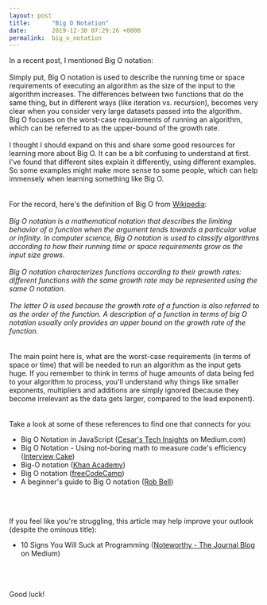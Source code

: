 ```yaml
---
layout: post
title:      "Big O Notation"
date:       2019-12-30 07:29:26 +0000
permalink:  big_o_notation
---
```



In a recent post, I mentioned Big O notation:
<br/>
<br/>
Simply put, Big O notation is used to describe the running time or space requirements of executing an algorithm as the size of the input to the algorithm increases. The differences between two functions that do the same thing, but in different ways (like iteration vs. recursion), becomes very clear when you consider very large datasets passed into the algorithm.
<br/>
Big O focuses on the worst-case requirements of running an algorithm, which can be referred to as the upper-bound of the growth rate.
<br/>
<br/>
I thought I should expand on this and share some good resources for learning more about Big O.  It can be a bit confusing to understand at first.  I've found that different sites explain it differently, using different examples.  So some examples might make more sense to some people, which can help immensely when learning something like Big O.
<br/>
<br/>
<br/>
For the record, here's the definition of Big O  from [Wikipedia](https://en.wikipedia.org/wiki/Big_O_notation):
<br/>
<br/>
*Big O notation is a mathematical notation that describes the limiting behavior of a function when the argument tends towards a particular value or infinity.  In computer science, Big O notation is used to classify algorithms according to how their running time or space requirements grow as the input size grows.
<br/>
<br/>
Big O notation characterizes functions according to their growth rates: different functions with the same growth rate may be represented using the same O notation.
<br/>
<br/>
The letter O is used because the growth rate of a function is also referred to as the order of the function. A description of a function in terms of big O notation usually only provides an upper bound on the growth rate of the function.
<br/>*
<br/>
<br/>
The main point here is, what are the worst-case requirements (in terms of space or time) that will be needed to run an algorithm as the input gets huge.  If you remember to think in terms of huge amounts of data being fed to your algorithm to process, you'll understand why things like smaller exponents, multipliers and additions are simply ignored (because they become irrelevant as the data gets larger, compared to the lead exponent).
<br/>
<br/>
<br/>
Take a look at some of these references to find one that connects for you:
<br/>
* Big O Notation in JavaScript ([Cesar's Tech Insights](https://medium.com/cesars-tech-insights/big-o-notation-javascript-25c79f50b19b) on Medium.com)
* Big O Notation - Using not-boring math to measure code's efficiency ([Interview Cake](https://www.interviewcake.com/article/java/big-o-notation-time-and-space-complexity))
* Big-O notation ([Khan Academy](https://www.khanacademy.org/computing/computer-science/algorithms/asymptotic-notation/a/big-o-notation))
* Big O notation ([freeCodeCamp](https://guide.freecodecamp.org/computer-science/notation/big-o-notation/))
* A beginner's guide to Big O notation ([Rob Bell](https://rob-bell.net/2009/06/a-beginners-guide-to-big-o-notation/))
<br/>
<br/>

If you feel like you're struggling, this article may help improve your outlook (despite the ominous title):
* 10 Signs You Will Suck at Programming ([Noteworthy - The Journal Blog](https://blog.usejournal.com/10-signs-you-will-suck-at-programming-5497a6a52c5c) on Medium)
<br/>
<br/>

<br/>
Good luck!


